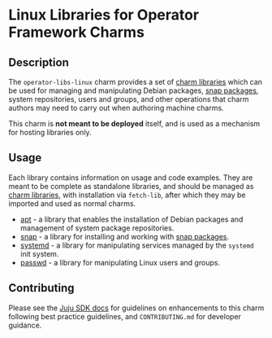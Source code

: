 # Linux Libraries for Operator Framework Charms

## Description

The `operator-libs-linux` charm provides a set of [charm libraries] which can be used for managing and manipulating Debian packages, [snap packages], system repositories, users and groups, and other operations
that charm authors may need to carry out when authoring machine charms.

This charm is **not meant to be deployed** itself, and is used as a mechanism for hosting libraries
only.

## Usage

Each library contains information on usage and code examples. They are meant to be complete as
standalone libraries, and should be managed as [charm libraries], with installation via `fetch-lib`,
after which they may be imported and used as normal charms.

- [apt] - a library that enables the installation of Debian packages and management of system package repositories.
- [snap] - a library for installing and working with [snap packages].
- [systemd] - a library for manipulating services managed by the `systemd` init system.
- [passwd] - a library for manipulating Linux users and groups.

## Contributing

Please see the [Juju SDK docs](https://juju.is/docs/sdk) for guidelines on enhancements to this
charm following best practice guidelines, and `CONTRIBUTING.md` for developer guidance.

[charm libraries]: https://juju.is/docs/sdk/libraries
[snap packages]: https://snapcraft.io
[apt]: https://charmhub.io/operator-libs-linux/libraries/apt
[snap]: https://charmhub.io/operator-libs-linux/libraries/snap
[systemd]: https://charmhub.io/operator-libs-linux/libraries/systemd
[passwd]: https://charmhub.io/operator-libs-linux/libraries/passwd
